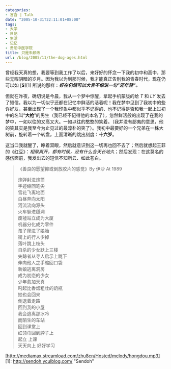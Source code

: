 ```yaml
---
categories:
- 言吾 | Talk
date: "2005-10-31T22:11:01+08:00"
tags:
- 大学
- 日记
- 生活
- 记忆
- 贵阳中医学院
title: 只是朱颜改
url: /blog/2005/11/the-dog-ages.html
---
```

曾经我天真的想，我要等到我工作了以后，来好好的怀念一下我的初中和高中，那些无暇阴暗的岁月。因为我以为到那时候，我才能真正告别我的青春时代，现在仍可以如 [**S**][1] 所说的那样：***好在仍然可以大言不惭说一句&#8221;还年轻&#8221;。***

但就在昨夜，确切说是今晨，我从一个梦中惊醒，拿起手机蒙胧的给 *T* 和 *LY* 发去了短信。我以为一切似乎还都在记忆中鲜活的活着呢！我在梦中见到了我初中的些许好友，甚至出现了一个我印象中都似乎不记得的、也不记得是否和我一起上过初中的名叫“**大枪**”的男生（我已经不记得他的本名了），忽然鲜活般的出现了在我的梦中，一如以往的又高又大。一如以往的憨憨的笑着。（我并没有鄙夷的意思，他的笑其实是我至今为止见过的最淳朴的笑了）。我初中最要好的一个兄弟在一株大树前，旋转着一个转盘，上面清晰的跳出刻度：**十六岁**。

这当口我就醒了，睁着双眼，然后就意识到这一切再也回不去了；然后就想起王菲的《红豆》：*相聚离开，都有时候，没有什么会天长地久*；然后发现：在这莫名的感伤面前，我发出去的短信不知所云、如此苍白。

<!--more-->

> 《善良的愿望抑或倒放胶片的感觉》By 伊沙 At 1989
> 
> 炮弹射进炮筒  
> 字迹缩回笔尖  
> 雪花飞离地面  
> 白昼奔向太阳  
> 河流流向源头  
> 火车躲进隧洞  
> 废墟站立成为大厦  
> 机器分化成为零件  
> 孩子爬进了娘胎  
> 街上的行人少掉  
> 落叶跳上枝头  
> 自杀的少女跃上三楼  
> 失踪者从寻人启示上跳下  
> 伸向他人之手缩回口袋  
> 新娘逃离洞房  
> 成为初恋的少女  
> 少年愈加天真  
> 叼起比香烟粗壮的奶瓶  
> 她也会回来  
> 倒退着走路  
> 回到我的小屋  
> 我会逃离那冰冷  
> 而陌生的车站  
> 回到课堂上  
> 红领巾回到脖子上  
> 起立 上课  
> 天天向上 好好学习

[http://mediamax.streamload.com/zhu8cn/Hosted/melody/hongdou.mp3]
 [1]: http://sendoh.yculblog.com/ "Sendoh"